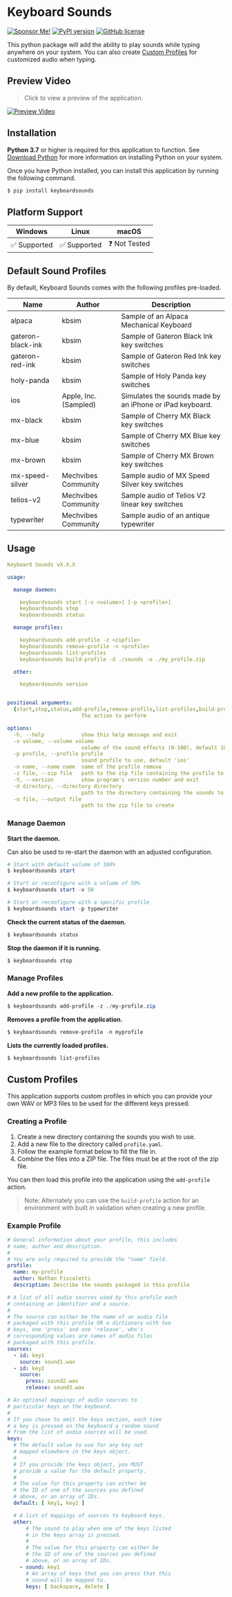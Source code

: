 # Keyboard Sounds

[![Sponsor Me!](https://img.shields.io/badge/%F0%9F%92%B8-Sponsor%20Me!-blue)](https://github.com/sponsors/nathan-fiscaletti)
[![PyPI version](https://badge.fury.io/py/keyboardsounds.svg)](https://badge.fury.io/py/keyboardsounds)
[![GitHub license](https://img.shields.io/github/license/nathan-fiscaletti/keyboardsounds.svg)](https://github.com/nathan-fiscaletti/keyboardsounds/blob/master/LICENSE)

This python package will add the ability to play sounds while typing anywhere on your system. You can also create [Custom Profiles](#custom-profiles) for customized audio when typing.

## Preview Video

> Click to view a preview of the application.

[![Preview Video](https://github.com/nathan-fiscaletti/keyboardsounds/blob/master/video-preview.png?raw=true)](https://www.youtube.com/watch?v=sWAj8zEk7sQ)

## Installation

**Python 3.7** or higher is required for this application to function. See [Download Python](https://www.python.org/downloads/) for more information on installing Python on your system.

Once you have Python installed, you can install this application by running the following command.

```sh
$ pip install keyboardsounds
```

## Platform Support

|Windows|Linux|macOS|
|---|---|---|
|✅ Supported|✅ Supported|❓ Not Tested|

## Default Sound Profiles

By default, Keyboard Sounds comes with the following profiles pre-loaded.

|Name              | Author                | Description                                             |
|----------------- | --------------------- | ------------------------------------------------------- |
|alpaca            | kbsim                 | Sample of an Alpaca Mechanical Keyboard                 |
|gateron-black-ink | kbsim                 | Sample of Gateron Black Ink key switches                |
|gateron-red-ink   | kbsim                 | Sample of Gateron Red Ink key switches                  |
|holy-panda        | kbsim                 | Sample of Holy Panda key switches                       |
|ios               | Apple, Inc. (Sampled) | Simulates the sounds made by an iPhone or iPad keyboard.|
|mx-black          | kbsim                 | Sample of Cherry MX Black key switches                  |
|mx-blue           | kbsim                 | Sample of Cherry MX Blue key switches                   |
|mx-brown          | kbsim                 | Sample of Cherry MX Brown key switches                  |
|mx-speed-silver   | Mechvibes Community   | Sample audio of MX Speed Silver key switches            |
|telios-v2         | Mechvibes Community   | Sample audio of Telios V2 linear key switches           |
|typewriter        | Mechvibes Community   | Sample audio of an antique typewriter                   |

## Usage

```yaml
Keyboard Sounds vX.X.X

usage:

  manage daemon:

    keyboardsounds start [-v <volume>] [-p <profile>]
    keyboardsounds stop
    keyboardsounds status

  manage profiles:

    keyboardsounds add-profile -z <zipfile>
    keyboardsounds remove-profile -n <profile>
    keyboardsounds list-profiles
    keyboardsounds build-profile -d ./sounds -o ./my_profile.zip

  other:

    keyboardsounds version


positional arguments:
  {start,stop,status,add-profile,remove-profile,list-profiles,build-profile}
                        The action to perform

options:
  -h, --help            show this help message and exit
  -v volume, --volume volume
                        volume of the sound effects (0-100), default 100
  -p profile, --profile profile
                        sound profile to use, default 'ios'
  -n name, --name name  name of the profile remove
  -z file, --zip file   path to the zip file containing the profile to add
  -V, --version         show program's version number and exit
  -d directory, --directory directory
                        path to the directory containing the sounds to use for the profile
  -o file, --output file
                        path to the zip file to create
```

### Manage Daemon

**Start the daemon.**

Can also be used to re-start the daemon with an adjusted configuration.

```powershell
# Start with default volume of 100%
$ keyboardsounds start
```

```powershell
# Start or reconfigure with a volume of 50%
$ keyboardsounds start -v 50
```

```powershell
# Start or reconfigure with a specific profile
$ keyboardsounds start -p typewriter
```

**Check the current status of the daemon.**

```powershell
$ keyboardsounds status
```

**Stop the daemon if it is running.**

```powershell
$ keyboardsounds stop
```

### Manage Profiles

**Add a new profile to the application.**

```powershell
$ keyboardsounds add-profile -z ./my-profile.zip
```

**Removes a profile from the application.**

```powershell
$ keyboardsounds remove-profile -n myprofile
```

**Lists the currently loaded profiles.**

```powershell
$ keyboardsounds list-profiles
```

## Custom Profiles

This application supports custom profiles in which you can provide your own WAV or MP3 files to be used for the different keys pressed.

### Creating a Profile

1. Create a new directory containing the sounds you wish to use.
2. Add a new file to the directory called `profile.yaml`.
3. Follow the example format below to fill the file in.
4. Combine the files into a ZIP file. The files must be at the root of the zip file.

You can then load this profile into the application using the `add-profile` action.

> Note: Alternately you can use the `build-profile` action for an environment with built in validation when creating a new profile.

### Example Profile

```yaml
# General information about your profile, this includes
# name, author and description.
#
# You are only required to provide the "name" field.
profile:
  name: my-profile
  author: Nathan Fiscaletti
  description: Describe the sounds packaged in this profile

# A list of all audio sources used by this profile each
# containing an identifier and a source.
#
# The source can either be the name of an audio file
# packaged with this profile OR a dictionary with two
# keys, one 'press' and one 'release', who's
# corresponding values are names of audio files
# packaged with this profile.
sources:
  - id: key1
    source: sound1.wav
  - id: key2
    source:
      press: sound2.wav
      release: sound3.wav

# An optional mappings of audio sources to
# particular keys on the keyboard.
#
# If you chose to omit the keys section, each time
# a key is pressed on the keyboard a random sound
# from the list of audio sources will be used.
keys:
  # The default value to use for any key not
  # mapped elsewhere in the keys object.
  #
  # If you provide the keys object, you MUST
  # provide a value for the default property.
  #
  # The value for this property can either be
  # the ID of one of the sources you defined
  # above, or an array of IDs.
  default: [ key1, key2 ]

  # A list of mappings of sources to keyboard keys.
  other:
      # The sound to play when one of the keys listed
      # in the keys array is pressed.
      #
      # The value for this property can either be
      # the ID of one of the sources you defined
      # above, or an array of IDs.
    - sound: key1
      # An array of keys that you can press that this
      # sound will be mapped to.
      keys: [ backspace, delete ]

```
